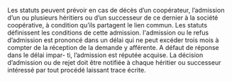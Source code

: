 Les statuts peuvent prévoir en cas de décès d’un coopérateur, l’admission d’un ou plusieurs héritiers ou d’un successeur de ce dernier à la société coopérative, à condition qu’ils partagent le lien commun. Les statuts définissent les conditions de cette admission.
l'admission ou le refus d’admission est prononcé dans un délai qui ne peut excéder trois mois à compter de la réception de la demande y afférente. A défaut de réponse dans le délai impar- ti, l’admission est réputée acquise.
La décision d’admission ou de rejet doit être notifiée à chaque héritier ou successeur intéressé par tout procédé laissant trace écrite.